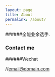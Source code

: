```yaml
---
layout: page
title: About
permalink: /about/
---
```

######全能业余选手.
### Contact me
######Wechat

//[email@domain.com](mailto:email@domain.com)